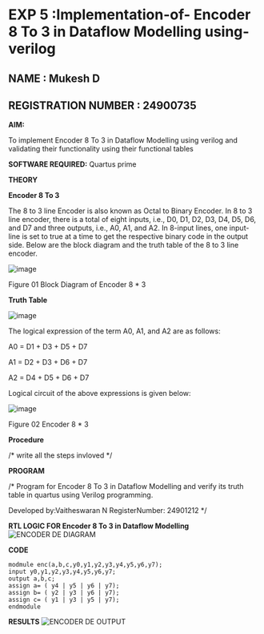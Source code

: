 #  EXP 5 :Implementation-of- Encoder 8 To 3 in Dataflow Modelling using-verilog
## NAME : Mukesh D
## REGISTRATION NUMBER : 24900735
**AIM:**

To implement  Encoder 8 To 3 in Dataflow Modelling using verilog and validating their functionality using their functional tables

**SOFTWARE REQUIRED:** Quartus prime

**THEORY**

**Encoder 8 To 3**

The 8 to 3 line Encoder is also known as Octal to Binary Encoder. In 8 to 3 line encoder, there is a total of eight inputs, i.e., D0, D1, D2, D3, D4, D5, D6, and D7 and three outputs, i.e., A0, A1, and A2. In 8-input lines, one input-line is set to true at a time to get the respective binary code in the output side. Below are the block diagram and the truth table of the 8 to 3 line encoder.

![image](https://github.com/naavaneetha/ENCODER8TO3DATAFLOW/assets/154305477/0bc242c1-eb9e-4c47-afe5-30428470efc3)

Figure 01  Block Diagram of Encoder 8 * 3

**Truth Table**

![image](https://github.com/naavaneetha/ENCODER8TO3DATAFLOW/assets/154305477/35496b14-ae6e-4cd1-9abd-d6736b576575)

The logical expression of the term A0, A1, and A2 are as follows:

A0 = D1 + D3 + D5 + D7

A1 = D2 + D3 + D6 + D7

A2 = D4 + D5 + D6 + D7

Logical circuit of the above expressions is given below:

![image](https://github.com/naavaneetha/ENCODER8TO3DATAFLOW/assets/154305477/95acaee6-c873-4c75-89eb-ef09fb158053)

Figure 02  Encoder 8 * 3

**Procedure**

/* write all the steps invloved */

**PROGRAM**

/* Program for Encoder 8 To 3 in Dataflow Modelling and verify its truth table in quartus using Verilog programming. 

Developed by:Vaitheswaran N RegisterNumber: 24901212
*/

**RTL LOGIC FOR Encoder 8 To 3 in Dataflow Modelling**
![ENCODER DE DIAGRAM](https://github.com/user-attachments/assets/4f06be54-58b7-437f-9b97-700d6ffe1bc7)

**CODE**
```
modmule enc(a,b,c,y0,y1,y2,y3,y4,y5,y6,y7); 
input y0,y1,y2,y3,y4,y5,y6,y7; 
output a,b,c; 
assign a= ( y4 | y5 | y6 | y7); 
assign b= ( y2 | y3 | y6 | y7); 
assign c= ( y1 | y3 | y5 | y7); 
endmodule
```

**RESULTS**
![ENCODER DE OUTPUT](https://github.com/user-attachments/assets/1484f791-2717-4535-b553-485ddbb04658)





